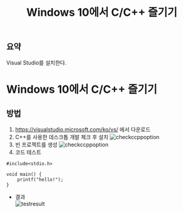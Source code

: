 ﻿---
title: Windows 10에서 C/C++ 즐기기
categories: programming
tags: Windows, C, C++
---

## 요약<br/>
Visual Studio를 설치한다.

<!-- more -->

# Windows 10에서 C/C++ 즐기기

## 방법
1. https://visualstudio.microsoft.com/ko/vs/ 에서 다운로드
2. C++를 사용한 데스크톱 개발 체크 후 설치
![checkccppoption](http://drive.google.com/uc?export=view&id=1K7EZqDEfVXK_6clL2bbbEdCl13GWZ_cd)
3. 빈 프로젝트를 생성
![checkccppoption](http://drive.google.com/uc?export=view&id=1vapfD05I5m1ii9zvthGRTJg3e8Ga5_P-)
4. 코드 테스트
```
#include<stdio.h>

void main() {
	printf("hello!");
}
```
* 결과<br/>
![testresult](http://drive.google.com/uc?export=view&id=1TX0fwwlvxdrYdLSFPrV5tHvls8ivIOGX)
